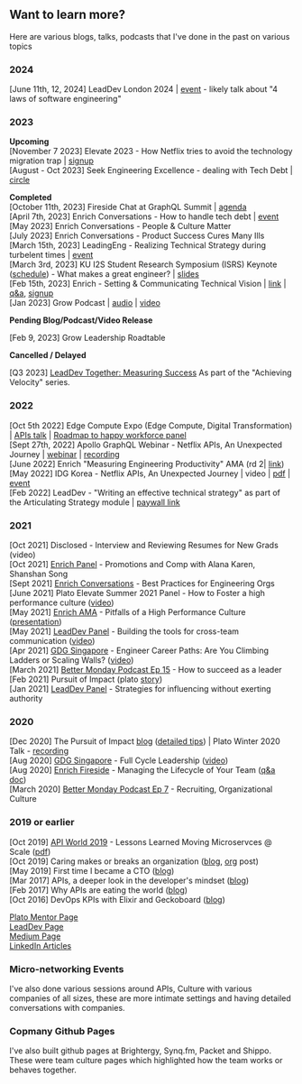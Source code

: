 ## Want to learn more?

Here are various blogs, talks, podcasts that I've done in the past on various topics

### 2024
[June 11th, 12, 2024] LeadDev London 2024 | [event](https://leaddev.com/leaddev-london) - likely talk about "4 laws of software engineering"

### 2023
__Upcoming__   
[November 7 2023] Elevate 2023 - How Netflix tries to avoid the technology migration trap | [signup](https://www.platohq.com/events/elevate-2023)    
[August - Oct 2023] Seek Engineering Excellence - dealing with Tech Debt | [circle](https://www.platohq.com/circles/seeking-engineering-excellence---dealing-with-tech-debt-hiwy6ybko86)    

__Completed__   
[October 11th, 2023] Fireside Chat at GraphQL Summit | [agenda](https://summit.graphql.com/event/c51538f6-4b76-44e3-871e-54180c77cad8/websitePage:aa37bf00-dba5-4e19-912a-01aad46f7426)    
[April 7th, 2023] Enrich Conversations - How to handle tech debt | [event](https://lu.ma/64juqcy3)   
[May 2023] Enrich Conversations - People & Culture Matter   
[July 2023] Enrich Conversations - Product Success Cures Many Ills   
[March 15th, 2023] LeadingEng - Realizing Technical Strategy during turbelent times | [event](https://leaddev.com/leadingeng-new-york)   
[March 3rd, 2023] KU I2S Student Research Symposium (ISRS) Keynote ([schedule](https://i2s-research.ku.edu/isrs)) - What makes a great engineer? | [slides](https://docs.google.com/presentation/d/1pkB6UyM_OW7utoqU-JO-s9OXtNK9BmETtdFQgjaTRRM/edit#slide=id.g1f5d3ea0465_0_0)   
[Feb 15th, 2023] Enrich - Setting & Communicating Technical Vision | [link](https://www.linkedin.com/posts/joinenrichnow_peerlearning-leaders-vision-activity-7026689720340414465-S8wy?utm_source=share&utm_medium=member_desktop) | [q&a](vision_qa.md), [signup](https://lu.ma/dyn5g4so)   
[Jan 2023] Grow Podcast | [audio](https://podcasts.apple.com/ca/podcast/6-embracing-your-career-journey-as-a-manager-with/id1654065654?i=1000591024060) | [video](https://www.youtube.com/watch?v=-fzg0zEN3UQ)   

__Pending Blog/Podcast/Video Release__

[Feb 9, 2023] Grow Leadership Roadtable   

__Cancelled / Delayed__   

[Q3 2023] [LeadDev Together: Measuring Success](https://events.leaddev.com/together-program-achieving-velocity)   As part of the "Achieving Velocity" series.   


### 2022
[Oct 5th 2022] Edge Compute Expo (Edge Compute, Digital Transformation) | [APIs talk](https://edgecomputing-expo.com/northamerica/track/day-one/) | [Roadmap to happy workforce panel](https://www.digitaltransformation-week.com/northamerica/track/digital-transformation-week-track-1-day-1/)   
[Sept 27th, 2022] Apollo GraphQL Webinar - Netflix APIs, An Unexpected Journey | [webinar](https://www.apollographql.com/events/champions-corner/thank-you/netflixs-unexpected-journey-to-the-supergraph/?utm_campaign=2022-10-04_netflix-webinar-ondemand-attendees&utm_medium=email&utm_source=marketo&mkt_tok=MDU4LUpGVS04NTEAAAGHQrLt9qxJwr1txWGKSgZe8N6iilSsQbcJIADbt4XO6P2sjhLw8dnIIr7cZKTn8MkyUMWVmQqFsBzKRxPQgpplP7L0tlYY4GWVRqGmpHa65w) | [recording](https://apollographql.wistia.com/medias/px9f2gynv5)    
[June 2022] Enrich "Measuring Engineering Productivity" AMA (rd 2| [link](https://lu.ma/xdm5jy71))    
[May 2022] IDG Korea - Netflix APIs, An Unexpected Journey | video | [pdf](https://github.com/batmany13/about-me/blob/bed1047562c9f7790a244f0128a20e3a8da8b4f2/rsrc/%5BExternal%5D%20Netflix%20APIs,%20An%20Unexpected%20Journey.pdf) | [event](https://conf.idg.co.kr/event/home?conference_seq=384)   
[Feb 2022] LeadDev - "Writing an effective technical strategy" as part of the Articulating Strategy module | [paywall link](https://events.leaddev.com/2022-S3-articulating-strategy](https://leaddev.com/leaddev-together/writing-your-technical-strategy))    

### 2021

[Oct 2021] Disclosed - Interview and Reviewing Resumes for New Grads (video)    
[Oct 2021] [Enrich Panel](https://lu.ma/o8ji8sk8) - Promotions and Comp with Alana Karen, Shanshan Song    
[Sept 2021] [Enrich Conversations](https://www.joinenrich.com/events/2021/9/29/enrich-conversations-best-practices-for-engineering-org-structure) - Best Practices for Engineering Orgs    
[June 2021] Plato Elevate Summer 2021 Panel - How to Foster a high performance culture ([video](https://www.youtube.com/watch?v=uYo4D8GlUyI))    
[May 2021] [Enrich AMA](https://lu.ma/lzu80v76) - Pitfalls of a High Performance Culture ([presentation](https://docs.google.com/presentation/d/1mknWGnHi-BDED4KKMJ7F8TnWp3nBuve-kFr_lW1-t5I/edit))    
[May 2021] [LeadDev Panel](https://leaddev.com/communication-relationships/building-tools-cross-team-communication) - Building the tools for cross-team communication ([video](https://www.youtube.com/watch?v=bTeC53i4TX0))    
[Apr 2021] [GDG Singapore](https://gdg.community.dev/events/details/google-gdg-singapore-presents-engineer-career-paths-are-you-climbing-ladders-or-scaling-walls/) - Engineer Career Paths: Are You Climbing Ladders or Scaling Walls? ([video](https://www.youtube.com/watch?v=f2Vqss1Bea4))    
[March 2021] [Better Monday Podcast Ep 15](https://www.sofokus.com/podcast/episodes/15-bruce-wang-netflix-how-to-succeed-as-a-leader/) - How to succeed as a leader    
[Feb 2021] Pursuit of Impact (plato [story](https://www.platohq.com/resources/the-pursuit-of-impact-my-first-year-at-netflix-1830976174))    
[Jan 2021] [LeadDev Panel](https://leaddev.com/mentoring-coaching-feedback/strategies-influencing-without-exerting-authority) - Strategies for influencing without exerting authority    

### 2020 

[Dec 2020] The Pursuit of Impact [blog](https://www.linkedin.com/pulse/pursuit-impact-bruce-wang/) ([detailed tips](https://github.com/batmany13/about-me/tree/master/pursuit_of_impact)) | Plato Winter 2020 Talk - [recording](https://www.youtube.com/watch?v=IjZHC5XQ5-c&list=PLviHs0aJhWLZkgjGQAlmcRa1eFl0BTdcr&index=3)   
[Aug 2020] [GDG Singapore](https://gdg.community.dev/events/details/google-gdg-singapore-presents-full-cycle-people-leadership/) - Full Cycle Leadership ([video](https://www.youtube.com/watch?v=-hksiU_WoiU))    
[Aug 2020] [Enrich Fireside](https://lu.ma/brucetalk) - Managing the Lifecycle of Your Team ([q&a doc](https://docs.google.com/document/d/1EhTQfpLB_iyHZEFX6xCUAbJmfXFnIYOc_rokOpvOcgU/edit#heading=h.amobz93acu52))    
[March 2020] [Better Monday Podcast Ep 7](https://www.sofokus.com/podcast/episodes/recruiting-and-organizational-culture-at-netflix/) - Recruiting, Organizational Culture    

### 2019 or earlier

[Oct 2019] [API World 2019](https://www.devnetwork.com/presentations/api-world-2019/) - Lessons Learned Moving Microservces @ Scale ([pdf](https://files.devnetwork.cloud/APIWorld/presentations/2019/Bruce_Wang.pdf))    
[Oct 2019] Caring makes or breaks an organization ([blog](https://medium.com/@batmany/caring-makes-or-breaks-an-engineering-organization-5431fdad3327), [org](https://goshippo.com/blog/caring-makes-an-engineering-organization/) post)     
[May 2019] First time I became a CTO ([blog](https://www.platohq.com/resources/the-first-time-i-became-a-cto))    
[Mar 2017] APIs, a deeper look in the developer's mindset ([blog](https://medium.com/synq/apis-a-deeper-look-5bcf2a76c7af))    
[Feb 2017] Why APIs are eating the world ([blog](https://www.linkedin.com/pulse/why-apis-eating-world-bruce-wang/))    
[Oct 2016] DevOps KPIs with Elixir and Geckoboard ([blog](https://medium.com/brightergy-engineering/operational-dashboards-with-geckoboard-2dc9d6d3c326))   

[Plato Mentor Page](https://www.platohq.com/mentors/bruce-wang)     
[LeadDev Page](https://leaddev.com/community/bruce-wang)    
[Medium Page](https://medium.com/@batmany)    
[LinkedIn Articles](https://www.linkedin.com/in/batmany13/detail/recent-activity/posts/)    

### Micro-networking Events

I've also done various sessions around APIs, Culture with various companies of all sizes, these are more intimate settings and having detailed conversations with companies.

### Copmany Github Pages

I've also built github pages at Brightergy, Synq.fm, Packet and Shippo.  These were team culture pages which highlighted how the team works or behaves together.

